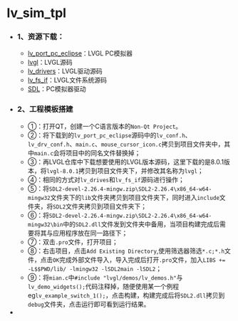 # lv_sim_tpl
- ### 1、资源下载：
	- [lv_port_pc_eclipse](https://github.com/lvgl/lv_port_pc_eclipse/tree/release/v8.2)：LVGL PC模拟器
	- [lvgl](https://github.com/lvgl/lvgl.git)：LVGL源码
	- [lv_drivers](https://github.com/lvgl/lv_drivers.git)：LVGL驱动源码
	- [lv_fs_if](https://github.com/lvgl/lv_fs_if.git)：LVGL文件系统源码
	- [SDL](https://github.com/libsdl-org/SDL/releases/tag/release-2.26.4)：PC模拟器驱动
- ### 2、工程模板搭建
	- ①：打开QT，创建一个C语言版本的`Non-Qt Project`。
	- ②：将下载到的`lv_port_pc_eclipse`源码中的`lv_conf.h`、`lv_drv_conf.h`、`main.c`、`mouse_cursor_icon.c`拷贝到项目文件夹中，其中`main.c`会将项目中的同名文件替换掉；
	- ③：再LVGL仓库中下载想要使用的LVGL版本源码，这里下载的是8.0.1版本，将`lvgl-8.0.1`拷贝到项目文件夹下，并修改其名称为`lvgl`；
	- ④：相同的方式对`lv_drives`和`lv_fs_if`源码进行操作；
	- ⑤：将`SDL2-devel-2.26.4-mingw.zip\SDL2-2.26.4\x86_64-w64-mingw32`文件夹下的`lib`文件夹拷贝到项目文件夹下，同时进入`include`文件夹，将`SDL2`文件夹拷贝到项目文件夹下；
	- ⑥：将`SDL2-devel-2.26.4-mingw.zip\SDL2-2.26.4\x86_64-w64-mingw32\bin`中的`SDL2.dll`文件发到文件夹中备用，当项目构建完成后需要将其与应用程序放在同一路径下；
	- ⑦：双击`.pro`文件，打开项目；
	- ⑧：右击项目，点击`Add Existing Directory`,使用筛选器筛选`*.c;*.h`文件，点击`OK`完成外部文件导入，导入完成后打开`.pro`文件，加入`LIBS += -L$$PWD/lib/ -lmingw32 -lSDL2main -lSDL2`；
	- ⑨：将`mian.c`中`#include "lvgl/demos/lv_demos.h"`与`lv_demo_widgets();`代码注释掉，随便使用某一个例程eg`lv_example_switch_1();`，点击构建，构建完成后将`SDL2.dll`拷贝到`debug`文件夹，点击运行即可看到运行结果。
  
-
